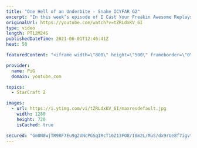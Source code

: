 ```yaml
---
title: "One Hell of an Underbite - Snake ICYFAR G2"
excerpt: "In this week’s episode of I Cast Your Freakin Awesome Replays (ICYFAR) players sent in their replays that required “each” building to touch another.  CURRENT ICYFAR CHALLENGE: No regard for personal space - Ignore your opponent’s personal space by expanding next to their bases and mining as many minerals"
originalUrl: https://youtube.com/watch?v=tZRLdxKV_6I
type: video
length: PT12M24S
publishedDateTime: 2021-06-01T12:46:41Z
heat: 50

featuredContent: "<iframe width=\"800\" height=\"500\" frameborder=\"0\" src=\"https://www.youtube.com/embed/tZRLdxKV_6I\" allow=\"accelerometer; autoplay; encrypted-media; gyroscope; picture-in-picture\" allowfullscreen></iframe>"

provider:
  name: PiG
  domain: youtube.com

topics:
  - StarCraft 2

images:
  - url: https://i.ytimg.com/vi/tZRLdxKV_6I/maxresdefault.jpg
    width: 1280
    height: 720
    isCached: true

secured: "Gm0N8wjTR9RF7Eu9g2VNcPGSqIRcT16Z13FO8/I8m2L/MuS/dx9rUe8f7igvtWSJE/Kn05vBxkC0dkRtuB1nO9asGbclV9luT5wGcpTUZlzriKocV0TbpNy7qOwjORTjSlh2oDFNKO3PtP6BNVStDTj7p8OqnOf2DBxHRexl7j+ngW+uXklhkJRadTIY+4XYJ8cgRSLqTPv1r0gDwxUpo28Rm9mxEN5ygJq67sxYFuWTEz2uNR/mbTK2+d77HG/DWeG3JgWFbe473/m7mxuCTo0CXnVcSy0d852ELxHsiC0nqfReJ+CfDKmMgrft7AMM0GJodGfwy58e/uyHskaozt+P0FadCQ2DBFSpj8IayaO0/7GsEhX9VM1a/uNlHXbVrHQO+9sjnAHr0IXAVq3s429vTETFUnIrqCsUio1Vmig=;2oa/AlIX9PT5kGoHd2vcOg=="
---
```


